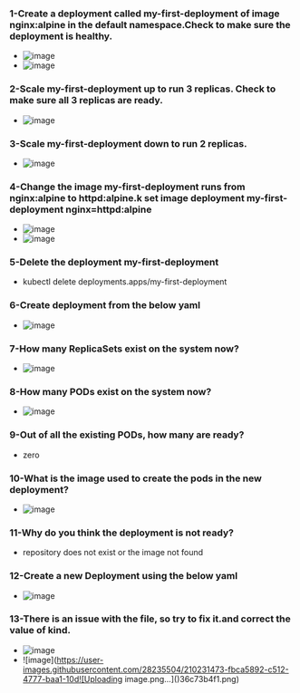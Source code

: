 ### 1-Create a deployment called my-first-deployment of image nginx:alpine in the default namespace.Check to make sure the deployment is healthy.
- ![image](https://user-images.githubusercontent.com/28235504/210227477-6c845a29-6439-4bda-ac2a-30c2f98ca448.png)
- ![image](https://user-images.githubusercontent.com/28235504/210227279-ea02506b-68dd-4926-8c8e-46619a873341.png)

### 2-Scale my-first-deployment up to run 3 replicas. Check to make sure all 3 replicas are ready.
- ![image](https://user-images.githubusercontent.com/28235504/210227543-f1126370-d45e-4108-b2b1-ee934c8d09a5.png)

### 3-Scale my-first-deployment down to run 2 replicas.
- ![image](https://user-images.githubusercontent.com/28235504/210227730-590dbeaa-e981-4cd2-9e7a-791c29e198c9.png)

### 4-Change the image my-first-deployment runs from nginx:alpine to httpd:alpine.k set image deployment my-first-deployment nginx=httpd:alpine
- ![image](https://user-images.githubusercontent.com/28235504/210228385-23a69624-dc37-489d-b96f-931d727e1468.png)
- ![image](https://user-images.githubusercontent.com/28235504/210228219-3dfd9e72-6058-4a51-b6ee-56772c88d820.png)

### 5-Delete the deployment my-first-deployment
- kubectl delete deployments.apps/my-first-deployment 

### 6-Create deployment from the below yaml
- ![image](https://user-images.githubusercontent.com/28235504/210228858-84b12dc4-60fe-42fc-ae60-142dddf05c1c.png)

### 7-How many ReplicaSets exist on the system now?
- ![image](https://user-images.githubusercontent.com/28235504/210229114-e37107db-8c83-43f2-8f21-2838b532968c.png)

### 8-How many PODs exist on the system now?
- ![image](https://user-images.githubusercontent.com/28235504/210229321-b6295505-05eb-4bc1-baab-e97639172459.png)

### 9-Out of all the existing PODs, how many are ready?
- zero 
 
### 10-What is the image used to create the pods in the new deployment?
- ![image](https://user-images.githubusercontent.com/28235504/210228858-84b12dc4-60fe-42fc-ae60-142dddf05c1c.png)

### 11-Why do you think the deployment is not ready?
- repository does not exist or the image not found

### 12-Create a new Deployment using the below yaml 
- ![image](https://user-images.githubusercontent.com/28235504/210230414-b6e5fafc-79c4-4795-9f6b-d7e5efe5c5ee.png)

### 13-There is an issue with the file, so try to fix it.and correct the value of kind.
- ![image](https://user-images.githubusercontent.com/28235504/210231815-5ce1ebc6-2adf-4f40-bfab-1d8b9d43206a.png)
- ![image](https://user-images.githubusercontent.com/28235504/210231473-fbca5892-c512-4777-baa1-10d![Uploading image.png…]()36c73b4f1.png)
